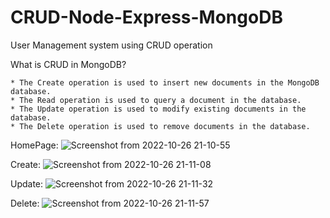 # CRUD-Node-Express-MongoDB
User Management system using CRUD operation

What is CRUD in MongoDB?

    * The Create operation is used to insert new documents in the MongoDB database.
    * The Read operation is used to query a document in the database.
    * The Update operation is used to modify existing documents in the database.
    * The Delete operation is used to remove documents in the database.

HomePage:
![Screenshot from 2022-10-26 21-10-55](https://user-images.githubusercontent.com/110757279/198072343-ef7471fb-2021-4112-906a-76f1d0dfe2b6.png)

Create:
![Screenshot from 2022-10-26 21-11-08](https://user-images.githubusercontent.com/110757279/198072351-38db2ac4-52c2-44ec-98aa-85a1d0c27c09.png)

Update:
![Screenshot from 2022-10-26 21-11-32](https://user-images.githubusercontent.com/110757279/198072358-5d7c3851-28fb-4d76-b7fd-10b5bcff8074.png)

Delete:
![Screenshot from 2022-10-26 21-11-57](https://user-images.githubusercontent.com/110757279/198072367-e275c8cf-fdbe-48cb-a48c-3d8da8109c1f.png)
